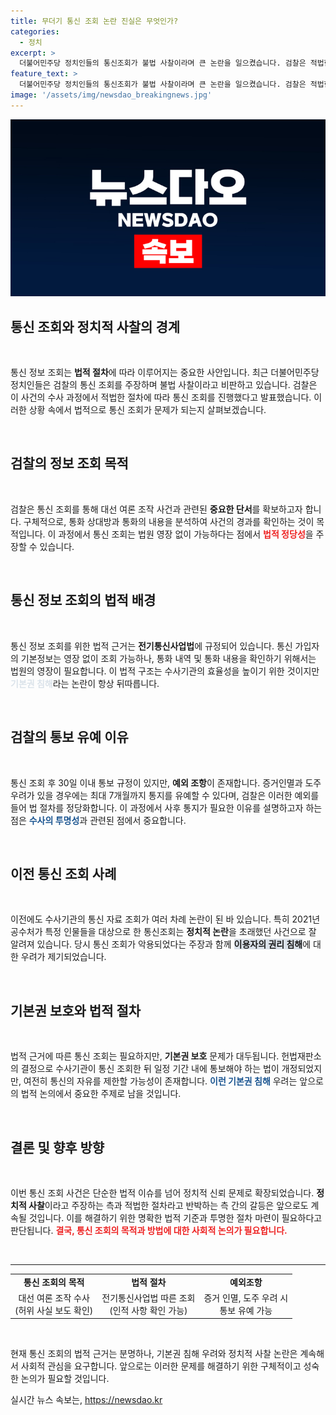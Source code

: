 ```yaml
---
title: 무더기 통신 조회 논란 진실은 무엇인가?
categories:
  - 정치
excerpt: >
  더불어민주당 정치인들의 통신조회가 불법 사찰이라며 큰 논란을 일으켰습니다. 검찰은 적법한 절차를 강조하며 수사를 진행 중인데, 이재명 대표도 통신 조회 사실을 공유했습니다. 기본권 침해 문제와 함께 여야의 반응이 첨예하게 대립하고 있습니다.
feature_text: >
  더불어민주당 정치인들의 통신조회가 불법 사찰이라며 큰 논란을 일으켰습니다. 검찰은 적법한 절차를 강조하며 수사를 진행 중인데, 이재명 대표도 통신 조회 사실을 공유했습니다. 기본권 침해 문제와 함께 여야의 반응이 첨예하게 대립하고 있습니다.
image: '/assets/img/newsdao_breakingnews.jpg'
---
```


<p><img src="/assets/img/newsdao_breakingnews.jpg" alt="cryptoinkorea 속보" /></p>

<h2 data-ke-size="size26">통신 조회와 정치적 사찰의 경계</h2>

<p data-ke-size="size16">&nbsp;</p>

<p>통신 정보 조회는 <b>법적 절차</b>에 따라 이루어지는 중요한 사안입니다. 최근 더불어민주당 정치인들은 검찰의 통신 조회를 주장하며 불법 사찰이라고 비판하고 있습니다. 검찰은 이 사건의 수사 과정에서 적법한 절차에 따라 통신 조회를 진행했다고 발표했습니다. 이러한 상황 속에서 법적으로 통신 조회가 문제가 되는지 살펴보겠습니다.</p>

<p data-ke-size="size16">&nbsp;</p>

<h2 data-ke-size="size26">검찰의 정보 조회 목적</h2>

<p data-ke-size="size16">&nbsp;</p>

<p>검찰은 통신 조회를 통해 대선 여론 조작 사건과 관련된 <b>중요한 단서</b>를 확보하고자 합니다. 구체적으로, 통화 상대방과 통화의 내용을 분석하여 사건의 경과를 확인하는 것이 목적입니다. 이 과정에서 통신 조회는 법원 영장 없이 가능하다는 점에서 <b><span style="color: #ee2323;">법적 정당성</span></b>을 주장할 수 있습니다.</p>

<p data-ke-size="size16">&nbsp;</p>

<h2 data-ke-size="size26">통신 정보 조회의 법적 배경</h2>

<p data-ke-size="size16">&nbsp;</p>

<p>통신 정보 조회를 위한 법적 근거는 <b>전기통신사업법</b>에 규정되어 있습니다. 통신 가입자의 기본정보는 영장 없이 조회 가능하나, 통화 내역 및 통화 내용을 확인하기 위해서는 법원의 영장이 필요합니다. 이 법적 구조는 수사기관의 효율성을 높이기 위한 것이지만 <b><span style="color: #21538527;">기본권 침해</span></b>라는 논란이 항상 뒤따릅니다.</p>

<p data-ke-size="size16">&nbsp;</p>

<h2 data-ke-size="size26">검찰의 통보 유예 이유</h2>

<p data-ke-size="size16">&nbsp;</p>

<p>통신 조회 후 30일 이내 통보 규정이 있지만, <b>예외 조항</b>이 존재합니다. 증거인멸과 도주 우려가 있을 경우에는 최대 7개월까지 통지를 유예할 수 있다며, 검찰은 이러한 예외를 들어 법 절차를 정당화합니다. 이 과정에서 사후 통지가 필요한 이유를 설명하고자 하는 점은 <b><span style="color: #1a5490;">수사의 투명성</span></b>과 관련된 점에서 중요합니다.</p>

<p data-ke-size="size16">&nbsp;</p>

<h2 data-ke-size="size26">이전 통신 조회 사례</h2>

<p data-ke-size="size16">&nbsp;</p>

<p>이전에도 수사기관의 통신 자료 조회가 여러 차례 논란이 된 바 있습니다. 특히 2021년 공수처가 특정 인물들을 대상으로 한 통신조회는 <b>정치적 논란</b>을 초래했던 사건으로 잘 알려져 있습니다. 당시 통신 조회가 악용되었다는 주장과 함께 <b><span style="background-color: #21538527;">이용자의 권리 침해</span></b>에 대한 우려가 제기되었습니다.</p>

<p data-ke-size="size16">&nbsp;</p>

<h2 data-ke-size="size26">기본권 보호와 법적 절차</h2>

<p data-ke-size="size16">&nbsp;</p>

<p>법적 근거에 따른 통신 조회는 필요하지만, <b>기본권 보호</b> 문제가 대두됩니다. 헌법재판소의 결정으로 수사기관이 통신 조회한 뒤 일정 기간 내에 통보해야 하는 법이 개정되었지만, 여전히 통신의 자유를 제한할 가능성이 존재합니다. <b><span style="color: #1a5490;">이런 기본권 침해</span></b> 우려는 앞으로의 법적 논의에서 중요한 주제로 남을 것입니다.</p>

<p data-ke-size="size16">&nbsp;</p>

<h2 data-ke-size="size26">결론 및 향후 방향</h2>

<p data-ke-size="size16">&nbsp;</p>

<p>이번 통신 조회 사건은 단순한 법적 이슈를 넘어 정치적 신뢰 문제로 확장되었습니다. <b>정치적 사찰</b>이라고 주장하는 측과 적법한 절차라고 반박하는 측 간의 갈등은 앞으로도 계속될 것입니다. 이를 해결하기 위한 명확한 법적 기준과 투명한 절차 마련이 필요하다고 판단됩니다. <b><span style="color: #ee2323;">결국, 통신 조회의 목적과 방법에 대한 사회적 논의가 필요합니다.</span></b></p>

<p data-ke-size="size16">&nbsp;</p>

<hr>

<table style="width:100%">
  <tr>
    <td style="text-align: center; height: 17px;"><b>통신 조회의 목적</b></td>
    <td style="text-align: center; height: 17px;"><b>법적 절차</b></td>
    <td style="text-align: center; height: 17px;"><b>예외조항</b></td>
  </tr>
  <tr>
    <td style="text-align: center; height: 17px;">대선 여론 조작 수사<br>(허위 사실 보도 확인)</td>
    <td style="text-align: center; height: 17px;">전기통신사업법 따른 조회<br>(인적 사항 확인 가능)</td>
    <td style="text-align: center; height: 17px;">증거 인멸, 도주 우려 시 <br>통보 유예 가능</td>
  </tr>
</table> 

<p data-ke-size="size16">&nbsp;</p>

<p>현재 통신 조회의 법적 근거는 분명하나, 기본권 침해 우려와 정치적 사찰 논란은 계속해서 사회적 관심을 요구합니다. 앞으로는 이러한 문제를 해결하기 위한 구체적이고 성숙한 논의가 필요할 것입니다.</p>
실시간 뉴스 속보는, <a href="https://newsdao.kr" rel="dofollow">https://newsdao.kr</a>



